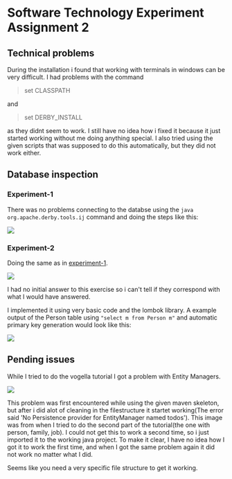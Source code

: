 
# Software Technology Experiment Assignment 2


## Technical problems

During the installation i found that working with terminals in windows can be very difficult. I had problems with the command
> set CLASSPATH

and

> set DERBY_INSTALL

as they didnt seem to work. I still have no idea how i fixed it because it just started working without me doing anything special. I also tried using the given scripts that was supposed to do this automatically, but they did not work either. 


## Database inspection

### Experiment-1

There was no problems connecting to the databse using the ```java org.apache.derby.tools.ij``` command and doing the steps like this:

![](https://scontent.fsvg2-1.fna.fbcdn.net/v/t1.15752-0/p280x280/118773055_1031352080619912_267030489629503377_n.png?_nc_cat=107&_nc_sid=b96e70&_nc_ohc=dPc-W-VDfM4AX8fgmkr&_nc_oc=AQlxb5y2zBwqwVMWguw-qu97UY8brMhlISLhv5x8LDwIUid5rpnTvZ0oz7MpgcwflX4&_nc_ht=scontent.fsvg2-1.fna&oh=eb6915140917954804ccf23469b257c6&oe=5F763594)

### Experiment-2

Doing the same as in [experiment-1](#experiment-1).

![](https://scontent.fsvg2-1.fna.fbcdn.net/v/t1.15752-0/p480x480/118700656_313089599768923_8076000796560856623_n.png?_nc_cat=108&_nc_sid=b96e70&_nc_ohc=KCB9ttHkmrUAX-nBxA7&_nc_ht=scontent.fsvg2-1.fna&oh=79df4eed8f2a78681b2c33756d33f34f&oe=5F73B6DA)

I had no initial answer to this exercise so i can't tell if they correspond with what I would have answered.

I implemented it using very basic code and the lombok library. A example output of the Person table using ```"select m from Person m"``` and automatic primary key generation would look like this:

![](https://scontent.fsvg2-1.fna.fbcdn.net/v/t1.15752-9/118763634_600996587254987_2231878769238934403_n.png?_nc_cat=110&_nc_sid=b96e70&_nc_ohc=HBp7vcWmrvQAX-gziVC&_nc_ht=scontent.fsvg2-1.fna&oh=9e3df44cb94c6e70ac5dc2b7940623b2&oe=5F74E877)

## Pending issues
While I tried to do the vogella tutorial I got a problem with Entity Managers. 

![](https://scontent.fsvg2-1.fna.fbcdn.net/v/t1.15752-9/118709590_692925054657296_318132931294852922_n.png?_nc_cat=100&_nc_sid=b96e70&_nc_ohc=Q6eboZn0hdoAX98iExv&_nc_ht=scontent.fsvg2-1.fna&oh=3c1c94e575ba03ecd17b40ff0971be9d&oe=5F7681D7)

This problem was first encountered while using the given maven skeleton, but after i did alot of cleaning in the filestructure it startet working(The error said 'No Persistence provider for EntityManager named todos'). This image was from when I tried to do the second part of the tutorial(the one with person, family, job). I could not get this to work a second time, so i just imported it to the working java project. To make it clear, I have no idea how I got it to work the first time, and when I got the same problem again it did not work no matter what I did.

Seems like you need a very specific file structure to get it working.



